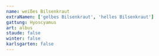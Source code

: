 ```yaml
---
name: weißes Bilsenkraut
extraNamen: ['gelbes Bilsenkraut', 'helles Bilsenkraut']
gattung: Hyoscyamus
art: albus
staude: false
winter: false
karlsgarten: false
---
```


